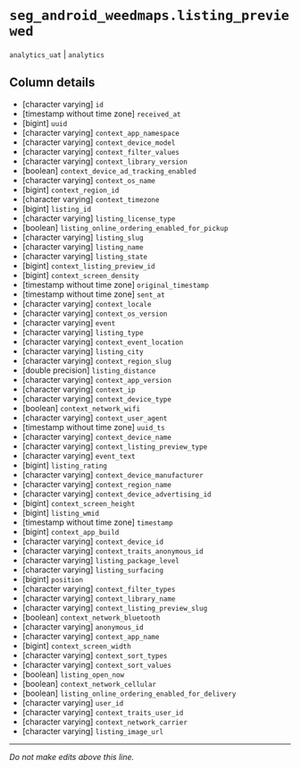 # `seg_android_weedmaps.listing_previewed`
`analytics_uat` | `analytics`

## Column details
* [character varying] `id`
* [timestamp without time zone] `received_at`
* [bigint]    `uuid`
* [character varying] `context_app_namespace`
* [character varying] `context_device_model`
* [character varying] `context_filter_values`
* [character varying] `context_library_version`
* [boolean]   `context_device_ad_tracking_enabled`
* [character varying] `context_os_name`
* [bigint]    `context_region_id`
* [character varying] `context_timezone`
* [bigint]    `listing_id`
* [character varying] `listing_license_type`
* [boolean]   `listing_online_ordering_enabled_for_pickup`
* [character varying] `listing_slug`
* [character varying] `listing_name`
* [character varying] `listing_state`
* [bigint]    `context_listing_preview_id`
* [bigint]    `context_screen_density`
* [timestamp without time zone] `original_timestamp`
* [timestamp without time zone] `sent_at`
* [character varying] `context_locale`
* [character varying] `context_os_version`
* [character varying] `event`
* [character varying] `listing_type`
* [character varying] `context_event_location`
* [character varying] `listing_city`
* [character varying] `context_region_slug`
* [double precision] `listing_distance`
* [character varying] `context_app_version`
* [character varying] `context_ip`
* [character varying] `context_device_type`
* [boolean]   `context_network_wifi`
* [character varying] `context_user_agent`
* [timestamp without time zone] `uuid_ts`
* [character varying] `context_device_name`
* [character varying] `context_listing_preview_type`
* [character varying] `event_text`
* [bigint]    `listing_rating`
* [character varying] `context_device_manufacturer`
* [character varying] `context_region_name`
* [character varying] `context_device_advertising_id`
* [bigint]    `context_screen_height`
* [bigint]    `listing_wmid`
* [timestamp without time zone] `timestamp`
* [bigint]    `context_app_build`
* [character varying] `context_device_id`
* [character varying] `context_traits_anonymous_id`
* [character varying] `listing_package_level`
* [character varying] `listing_surfacing`
* [bigint]    `position`
* [character varying] `context_filter_types`
* [character varying] `context_library_name`
* [character varying] `context_listing_preview_slug`
* [boolean]   `context_network_bluetooth`
* [character varying] `anonymous_id`
* [character varying] `context_app_name`
* [bigint]    `context_screen_width`
* [character varying] `context_sort_types`
* [character varying] `context_sort_values`
* [boolean]   `listing_open_now`
* [boolean]   `context_network_cellular`
* [boolean]   `listing_online_ordering_enabled_for_delivery`
* [character varying] `user_id`
* [character varying] `context_traits_user_id`
* [character varying] `context_network_carrier`
* [character varying] `listing_image_url`

-------------------------------------------------------------------------------
*Do not make edits above this line.*
